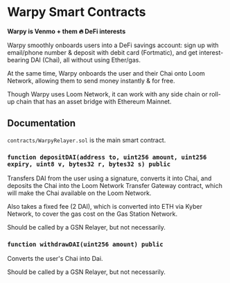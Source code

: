 # Warpy Smart Contracts

**Warpy is Venmo + them 🔥 DeFi interests**

Warpy smoothly onboards users into a DeFi savings account: sign up with email/phone number & deposit with debit card (Fortmatic), and get interest-bearing DAI (Chai), all without using Ether/gas.

At the same time, Warpy onboards the user and their Chai onto Loom Network, allowing them to send money instantly & for free.

Though Warpy uses Loom Network, it can work with any side chain or roll-up chain that has an asset bridge with Ethereum Mainnet.

## Documentation

`contracts/WarpyRelayer.sol` is the main smart contract.

### `function depositDAI(address to, uint256 amount, uint256 expiry, uint8 v, bytes32 r, bytes32 s) public`
Transfers DAI from the user using a signature, converts it into Chai, and deposits the Chai into the Loom Network Transfer Gateway contract, which will make the Chai available on the Loom Network.

Also takes a fixed fee (2 DAI), which is converted into ETH via Kyber Network, to cover the gas cost on the Gas Station Network.

Should be called by a GSN Relayer, but not necessarily.

### `function withdrawDAI(uint256 amount) public`
Converts the user's Chai into Dai.

Should be called by a GSN Relayer, but not necessarily.
